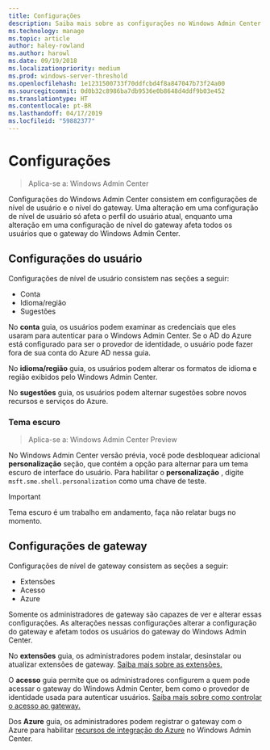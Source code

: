 ```yaml
---
title: Configurações
description: Saiba mais sobre as configurações no Windows Admin Center (projeto Paulo). As configurações de usuário permitem aos usuários alterar seu idioma/região e outras preferências. As configurações de gateway permitem aos administradores configurar o gateway.
ms.technology: manage
ms.topic: article
author: haley-rowland
ms.author: harowl
ms.date: 09/19/2018
ms.localizationpriority: medium
ms.prod: windows-server-threshold
ms.openlocfilehash: 1e1231500733f70ddfcbd4f8a847047b73f24a00
ms.sourcegitcommit: 0d0b32c8986ba7db9536e0b8648d4ddf9b03e452
ms.translationtype: HT
ms.contentlocale: pt-BR
ms.lasthandoff: 04/17/2019
ms.locfileid: "59882377"
---
```

# <a name="settings"></a>Configurações

> Aplica-se a: Windows Admin Center

Configurações do Windows Admin Center consistem em configurações de nível de usuário e o nível do gateway. Uma alteração em uma configuração de nível de usuário só afeta o perfil do usuário atual, enquanto uma alteração em uma configuração de nível do gateway afeta todos os usuários que o gateway do Windows Admin Center.

## <a name="user-settings"></a>Configurações do usuário

Configurações de nível de usuário consistem nas seções a seguir:

- Conta
- Idioma/região
- Sugestões

No **conta** guia, os usuários podem examinar as credenciais que eles usaram para autenticar para o Windows Admin Center. Se o AD do Azure está configurado para ser o provedor de identidade, o usuário pode fazer fora de sua conta do Azure AD nessa guia.

No **idioma/região** guia, os usuários podem alterar os formatos de idioma e região exibidos pelo Windows Admin Center.

No **sugestões** guia, os usuários podem alternar sugestões sobre novos recursos e serviços do Azure.

### <a name="dark-theme"></a>Tema escuro

> Aplica-se a: Windows Admin Center Preview

No Windows Admin Center versão prévia, você pode desbloquear adicional **personalização** seção, que contém a opção para alternar para um tema escuro de interface do usuário. Para habilitar o **personalização** , digite ```msft.sme.shell.personalization``` como uma chave de teste.

>[!IMPORTANT]
> Tema escuro é um trabalho em andamento, faça não relatar bugs no momento.

## <a name="gateway-settings"></a>Configurações de gateway

Configurações de nível de gateway consistem as seções a seguir:

- Extensões
- Acesso
- Azure

Somente os administradores de gateway são capazes de ver e alterar essas configurações. As alterações nessas configurações alterar a configuração do gateway e afetam todos os usuários do gateway do Windows Admin Center.

No **extensões** guia, os administradores podem instalar, desinstalar ou atualizar extensões de gateway. [Saiba mais sobre as extensões.](using-extensions.md)

O **acesso** guia permite que os administradores configurem a quem pode acessar o gateway do Windows Admin Center, bem como o provedor de identidade usada para autenticar usuários. [Saiba mais sobre como controlar o acesso ao gateway.](user-access-control.md)

Dos **Azure** guia, os administradores podem registrar o gateway com o Azure para habilitar [recursos de integração do Azure](azure-integration.md) no Windows Admin Center.